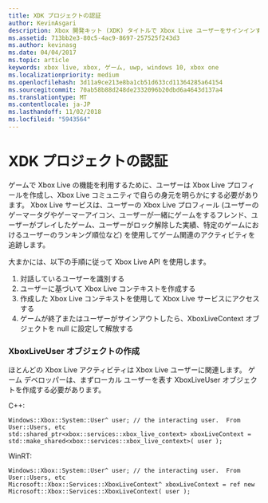 ```yaml
---
title: XDK プロジェクトの認証
author: KevinAsgari
description: Xbox 開発キット (XDK) タイトルで Xbox Live ユーザーをサインインする方法について説明します。
ms.assetid: 713bb2e3-80c5-4ac9-8697-257525f243d3
ms.author: kevinasg
ms.date: 04/04/2017
ms.topic: article
keywords: xbox live, xbox, ゲーム, uwp, windows 10, xbox one
ms.localizationpriority: medium
ms.openlocfilehash: 3d11a9ce213e8ba1cb51d633cd11364285a64154
ms.sourcegitcommit: 70ab58b88d248de2332096b20dbd6a4643d137a4
ms.translationtype: MT
ms.contentlocale: ja-JP
ms.lasthandoff: 11/02/2018
ms.locfileid: "5943564"
---
```

# <a name="authentication-for-xdk-projects"></a>XDK プロジェクトの認証

ゲームで Xbox Live の機能を利用するために、ユーザーは Xbox Live プロフィールを作成し、Xbox Live コミュニティで自らの身元を明らかにする必要があります。  Xbox Live サービスは、ユーザーの Xbox Live プロフィール (ユーザーのゲーマータグやゲーマーアイコン、ユーザーが一緒にゲームをするフレンド、ユーザーがプレイしたゲーム、ユーザーがロック解除した実績、特定のゲームにおけるユーザーのランキング順位など) を使用してゲーム関連のアクティビティを追跡します。

大まかには、以下の手順に従って Xbox Live API を使用します。
1. 対話しているユーザーを識別する
2. ユーザーに基づいて Xbox Live コンテキストを作成する
3. 作成した Xbox Live コンテキストを使用して Xbox Live サービスにアクセスする
4. ゲームが終了またはユーザーがサインアウトしたら、XboxLiveContext オブジェクトを null に設定して解放する

### <a name="creating-an-xboxliveuser-object"></a>XboxLiveUser オブジェクトの作成
ほとんどの Xbox Live アクティビティは Xbox Live ユーザーに関連します。  ゲーム デベロッパーは、まずローカル ユーザーを表す XboxLiveUser オブジェクトを作成する必要があります。

C++:
```
Windows::Xbox::System::User^ user; // the interacting user.  From User::Users, etc
std::shared_ptr<xbox::services::xbox_live_context> xboxLiveContext = std::make_shared<xbox::services::xbox_live_context>( user );
```

WinRT:
```
Windows::Xbox::System::User^ user; // the interacting user.  From User::Users, etc
Microsoft::Xbox::Services::XboxLiveContext^ xboxLiveContext = ref new Microsoft::Xbox::Services::XboxLiveContext( user );
```
